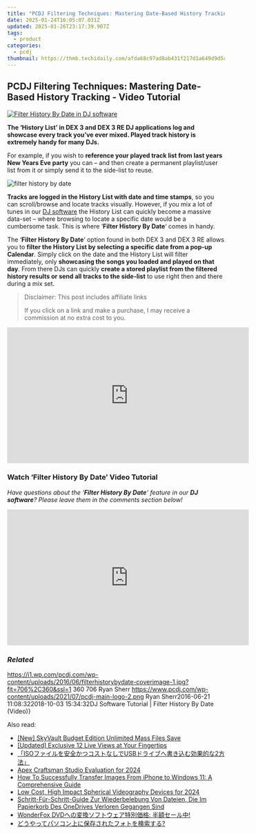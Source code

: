 ```yaml
---
title: "PCDJ Filtering Techniques: Mastering Date-Based History Tracking - Video Tutorial"
date: 2025-01-24T16:05:07.031Z
updated: 2025-01-26T23:17:39.907Z
tags:
  - product
categories:
  - pcdj
thumbnail: https://thmb.techidaily.com/afda68c97ad8ab431f217d1a649d9d5c1081b7b5e12422de4ab2672dba23567f.jpg
---
```


## PCDJ Filtering Techniques: Mastering Date-Based History Tracking - Video Tutorial

[![Filter History By Date in DJ software](https://i1.wp.com/pcdj.com/wp-content/uploads/2016/06/filterhistorybydate-coverimage-1.jpg?resize=706%2C321&ssl=1)](https://i1.wp.com/pcdj.com/wp-content/uploads/2016/06/filterhistorybydate-coverimage-1.jpg?fit=706%2C360&ssl=1 "Filter History By Date In DEX 3")

**The ‘History List’ in DEX 3 and DEX 3 RE DJ applications log and showcase every track you’ve ever mixed. Played track history is extremely handy for many DJs.**

For example, if you wish to **reference your played track list from last years New Years Eve party** you can – and then create a permanent playlist/user list from it or simply send it to the side-list to reuse.

![filter history by date](https://i1.wp.com/pcdj.com/wp-content/uploads/2016/06/filterhistorybydate.jpg?fit=300%2C300&ssl=1 "filter history by date")

**Tracks are logged in the History List with date and time stamps**, so you can scroll/browse and locate tracks visually. However, if you mix a lot of tunes in our [DJ software](https://tools.techidaily.com/pcdj/products/) the History List can quickly become a massive data-set – where browsing to locate a specific date would be a cumbersome task. This is where ‘**Filter History By Date**‘ comes in handy.

The ‘**Filter History By Date**‘ option found in both DEX 3 and DEX 3 RE allows you to **filter the History List by selecting a specific date from a pop-up Calendar**. Simply click on the date and the History List will filter immediately, only **showcasing the songs you loaded and played on that day**. From there DJs can quickly **create a stored playlist from the filtered history results or send all tracks to the side-list** to use right then and there during a mix set.

>  Disclaimer: This post includes affiliate links
>
>  If you click on a link and make a purchase, I may receive a commission at no extra cost to you.
>

<!-- affiliate ads begin -->
<iframe width="560" height="315" src="https://www.youtube.com/embed/LaWcXdTn5SE?si=QbxEkX-4a17J5RVs" title="YouTube video player" frameborder="0" allow="accelerometer; autoplay; clipboard-write; encrypted-media; gyroscope; picture-in-picture; web-share" referrerpolicy="strict-origin-when-cross-origin" allowfullscreen></iframe>
<!-- affiliate ads end -->

### Watch ‘Filter History By Date’ Video Tutorial

_Have questions about the ‘**Filter History By Date**‘ feature in our **DJ software**? Please leave them in the comments section below!_

<!-- affiliate ads begin -->
<iframe width="560" height="315" src="https://www.youtube.com/embed/620kcQ7Dw7w?si=a5ussGs5HV7sG3hF" title="YouTube video player" frameborder="0" allow="accelerometer; autoplay; clipboard-write; encrypted-media; gyroscope; picture-in-picture; web-share" referrerpolicy="strict-origin-when-cross-origin" allowfullscreen></iframe>
<!-- affiliate ads end -->

### _Related_

https://i1.wp.com/pcdj.com/wp-content/uploads/2016/06/filterhistorybydate-coverimage-1.jpg?fit=706%2C360&ssl=1 360 706 Ryan Sherr https://www.pcdj.com/wp-content/uploads/2021/07/pcdj-main-logo-2.png Ryan Sherr2016-06-21 11:08:322018-10-03 15:34:32DJ Software Tutorial | Filter History By Date (Video)}

<ins class="adsbygoogle"
     style="display:block"
     data-ad-format="autorelaxed"
     data-ad-client="ca-pub-7571918770474297"
     data-ad-slot="1223367746"></ins>

<ins class="adsbygoogle"
     style="display:block"
     data-ad-client="ca-pub-7571918770474297"
     data-ad-slot="8358498916"
     data-ad-format="auto"
     data-full-width-responsive="true"></ins>

<span class="atpl-alsoreadstyle">Also read:</span>
<div><ul>
<li><a href="https://extra-skills.techidaily.com/new-skyvault-budget-edition-unlimited-mass-files-save/"><u>[New] SkyVault Budget Edition Unlimited Mass Files Save</u></a></li>
<li><a href="https://some-techniques.techidaily.com/updated-exclusive-12-live-views-at-your-fingertips/"><u>[Updated] Exclusive 12 Live Views at Your Fingertips</u></a></li>
<li><a href="https://win-updates.techidaily.com/isousb2/"><u>「ISOファイルを安全かつコストなしでUSBドライブへ書き込む効果的な2方法」</u></a></li>
<li><a href="https://extra-resources.techidaily.com/apex-craftsman-studio-evaluation-for-2024/"><u>Apex Craftsman Studio Evaluation for 2024</u></a></li>
<li><a href="https://win-updates.techidaily.com/how-to-successfully-transfer-images-from-iphone-to-windows-11-a-comprehensive-guide/"><u>How To Successfully Transfer Images From iPhone to Windows 11: A Comprehensive Guide</u></a></li>
<li><a href="https://fox-hovers.techidaily.com/low-cost-high-impact-spherical-videography-devices-for-2024/"><u>Low Cost, High Impact Spherical Videography Devices for 2024</u></a></li>
<li><a href="https://win-updates.techidaily.com/schritt-fur-schritt-guide-zur-wiederbelebung-von-dateien-die-im-papierkorb-des-onedrives-verloren-gegangen-sind/"><u>Schritt-Für-Schritt-Guide Zur Wiederbelebung Von Dateien, Die Im Papierkorb Des OneDrives Verloren Gegangen Sind</u></a></li>
<li><a href="https://some-knowledge.techidaily.com/1726030674544-wonderfox-dvd/"><u>WonderFox DVDへの変換ソフトウェア特別価格: 半額セール中!</u></a></li>
<li><a href="https://win-updates.techidaily.com/44gp44gg44ke44gj44gm44or44k944kz44oz5lik44gr5lplusd5a2y44gv44km44gf44ov44kp44oi44ks5qsc57si44gz44klpw/"><u>どうやってパソコン上に保存されたフォトを検索する?</u></a></li>
</ul></div>

